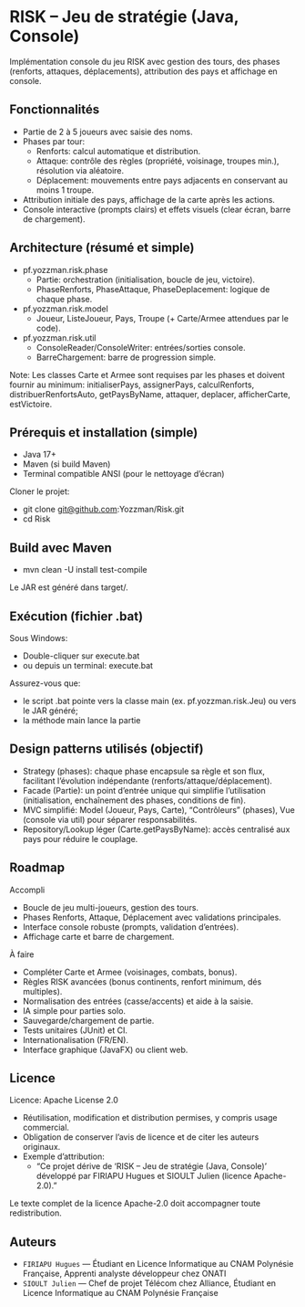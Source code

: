 # RISK – Jeu de stratégie (Java, Console)

Implémentation console du jeu RISK avec gestion des tours, des phases (renforts, attaques, déplacements), attribution des pays et affichage en console.

## Fonctionnalités

- Partie de 2 à 5 joueurs avec saisie des noms.
- Phases par tour:
    - Renforts: calcul automatique et distribution.
    - Attaque: contrôle des règles (propriété, voisinage, troupes min.), résolution via aléatoire.
    - Déplacement: mouvements entre pays adjacents en conservant au moins 1 troupe.
- Attribution initiale des pays, affichage de la carte après les actions.
- Console interactive (prompts clairs) et effets visuels (clear écran, barre de chargement).


## Architecture (résumé et simple)

- pf.yozzman.risk.phase
    - Partie: orchestration (initialisation, boucle de jeu, victoire).
    - PhaseRenforts, PhaseAttaque, PhaseDeplacement: logique de chaque phase.
- pf.yozzman.risk.model
    - Joueur, ListeJoueur, Pays, Troupe (+ Carte/Armee attendues par le code).
- pf.yozzman.risk.util
    - ConsoleReader/ConsoleWriter: entrées/sorties console.
    - BarreChargement: barre de progression simple.

Note: Les classes Carte et Armee sont requises par les phases et doivent fournir au minimum: initialiserPays, assignerPays, calculRenforts, distribuerRenfortsAuto, getPaysByName, attaquer, deplacer, afficherCarte, estVictoire.

## Prérequis et installation (simple)

- Java 17+
- Maven (si build Maven)
- Terminal compatible ANSI (pour le nettoyage d’écran)

Cloner le projet:

- git clone git@github.com:Yozzman/Risk.git
- cd Risk


## Build avec Maven

- mvn clean -U install test-compile

Le JAR est généré dans target/.

## Exécution (fichier .bat)

Sous Windows:

- Double-cliquer sur execute.bat
- ou depuis un terminal: execute.bat

Assurez-vous que:

- le script .bat pointe vers la classe main (ex. pf.yozzman.risk.Jeu) ou vers le JAR généré;
- la méthode main lance la partie


## Design patterns utilisés (objectif)

- Strategy (phases): chaque phase encapsule sa règle et son flux, facilitant l’évolution indépendante (renforts/attaque/déplacement).
- Facade (Partie): un point d’entrée unique qui simplifie l’utilisation (initialisation, enchaînement des phases, conditions de fin).
- MVC simplifié: Model (Joueur, Pays, Carte), “Contrôleurs” (phases), Vue (console via util) pour séparer responsabilités.
- Repository/Lookup léger (Carte.getPaysByName): accès centralisé aux pays pour réduire le couplage.


## Roadmap

Accompli

- Boucle de jeu multi-joueurs, gestion des tours.
- Phases Renforts, Attaque, Déplacement avec validations principales.
- Interface console robuste (prompts, validation d’entrées).
- Affichage carte et barre de chargement.

À faire

- Compléter Carte et Armee (voisinages, combats, bonus).
- Règles RISK avancées (bonus continents, renfort minimum, dés multiples).
- Normalisation des entrées (casse/accents) et aide à la saisie.
- IA simple pour parties solo.
- Sauvegarde/chargement de partie.
- Tests unitaires (JUnit) et CI.
- Internationalisation (FR/EN).
- Interface graphique (JavaFX) ou client web.


## Licence

Licence: Apache License 2.0

- Réutilisation, modification et distribution permises, y compris usage commercial.
- Obligation de conserver l’avis de licence et de citer les auteurs originaux.
- Exemple d’attribution:
    - “Ce projet dérive de ‘RISK – Jeu de stratégie (Java, Console)’ développé par FIRIAPU Hugues et SIOULT Julien (licence Apache-2.0).”

Le texte complet de la licence Apache-2.0 doit accompagner toute redistribution.

## Auteurs

- `FIRIAPU Hugues` — Étudiant en Licence Informatique au CNAM Polynésie Française, Apprenti analyste développeur chez ONATI
- `SIOULT Julien` — Chef de projet Télécom chez Alliance, Étudiant en Licence Informatique au CNAM Polynésie Française

